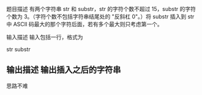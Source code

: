 题目描述
有两个字符串 str 和 substr，str 的字符个数不超过 15，substr 的字符个数为 3。（字符个数不包括字符串结尾处的 "反斜杠 0"。）将 substr 插入到 str 中 ASCII 码最大的那个字符后面，若有多个最大则只考虑第一个。

输入描述
输入包括一行，格式为

str substr

输出描述
输出插入之后的字符串
---
思路不难